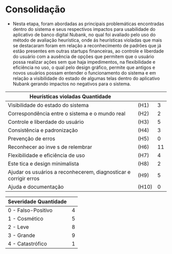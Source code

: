 # Consolidação
- Nesta etapa, foram abordadas as principais problemáticas encontradas dentro do sistema e seus respectivos impactos para usabilidade do aplicativo de banco digital Nubank, no qual foi avaliado pelo uso do método de avaliação heurística, onde ás heurísticas violadas que mais se destacaram foram em relação a reconhecimento de padrões que já estão presentes em outras startups financeiras, ao controle e liberdade do usuário com a ausência de opções que permitem que o usuário possa realizar ações sem que haja impedimentos, na flexibilidade e eficiência no uso, o qual pelo design gráfico, permite que antigos e novos usuários possam entender o funcionamento do sistema e em relação a visibilidade do estado de algumas telas dentro do aplicativo Nubank  gerando impactos no negativos para o sistema.

| Heurísticas violadas	Quantidade | | |
|------------------------------|-|-|
| Visibilidade do estado do sistema|  (H1) | 	3 |
| Correspondência entre o sistema e o mundo real |  (H2) |	2 |
| Controle e liberdade do usuário |  (H3) |	5 |
| Consistência e padronização  | (H4) |	3 |
| Prevenção de erros | (H5) |	0 |
| Reconhecer ao inve s de relembrar | (H6)	| 11 |
| Flexibilidade e eficiência de uso | (H7)	| 4 |
| Este tica e design minimalista | (H8) | 	2 |
| Ajudar os usuários a reconhecerem, diagnosticar e corrigir erros | (H9) |	5 |
| Ajuda e documentação | (H10)  	| 0 |



| Severidade	Quantidade | |
|------------------------|-|
| 0 - Falso-Positivo | 	4 |
| 1 - Cosmético |	5 |
| 2 - Leve |	8 |
| 3 - Grande |	9 | 
| 4 - Catastrófico |	1 | 
